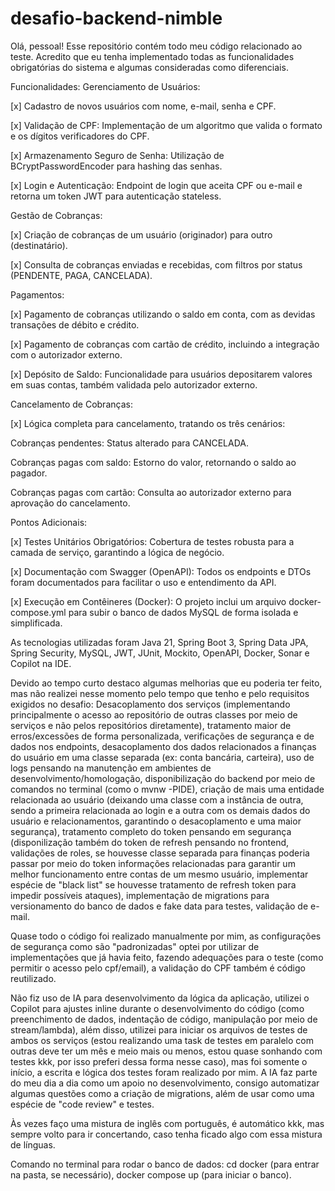# desafio-backend-nimble
Olá, pessoal! Esse repositório contém todo meu código relacionado ao teste. Acredito que eu tenha implementado todas as funcionalidades obrigatórias do sistema e algumas consideradas como diferenciais.

Funcionalidades:
Gerenciamento de Usuários:

[x] Cadastro de novos usuários com nome, e-mail, senha e CPF.

[x] Validação de CPF: Implementação de um algoritmo que valida o formato e os dígitos verificadores do CPF.

[x] Armazenamento Seguro de Senha: Utilização de BCryptPasswordEncoder para hashing das senhas.

[x] Login e Autenticação: Endpoint de login que aceita CPF ou e-mail e retorna um token JWT para autenticação stateless.

Gestão de Cobranças:

[x] Criação de cobranças de um usuário (originador) para outro (destinatário).

[x] Consulta de cobranças enviadas e recebidas, com filtros por status (PENDENTE, PAGA, CANCELADA).

Pagamentos:

[x] Pagamento de cobranças utilizando o saldo em conta, com as devidas transações de débito e crédito.

[x] Pagamento de cobranças com cartão de crédito, incluindo a integração com o autorizador externo.

[x] Depósito de Saldo: Funcionalidade para usuários depositarem valores em suas contas, também validada pelo autorizador externo.

Cancelamento de Cobranças:

[x] Lógica completa para cancelamento, tratando os três cenários:

Cobranças pendentes: Status alterado para CANCELADA.

Cobranças pagas com saldo: Estorno do valor, retornando o saldo ao pagador.

Cobranças pagas com cartão: Consulta ao autorizador externo para aprovação do cancelamento.

Pontos Adicionais:

[x] Testes Unitários Obrigatórios: Cobertura de testes robusta para a camada de serviço, garantindo a lógica de negócio.

[x] Documentação com Swagger (OpenAPI): Todos os endpoints e DTOs foram documentados para facilitar o uso e entendimento da API.

[x] Execução em Contêineres (Docker): O projeto inclui um arquivo docker-compose.yml para subir o banco de dados MySQL de forma isolada e simplificada.

As tecnologias utilizadas foram Java 21, Spring Boot 3, Spring Data JPA, Spring Security, MySQL, JWT, JUnit, Mockito, OpenAPI, Docker, Sonar e Copilot na IDE.

Devido ao tempo curto destaco algumas melhorias que eu poderia ter feito, mas não realizei nesse momento pelo tempo que tenho e pelo requisitos exigidos no desafio: Desacoplamento dos serviços (implementando principalmente o acesso ao repositório de outras classes por meio de serviços e não pelos repositórios diretamente), tratamento maior de erros/excessões de forma personalizada, verificações de segurança e de dados nos endpoints, desacoplamento dos dados relacionados a finanças do usuário em uma classe separada (ex: conta bancária, carteira), uso de logs pensando na manutenção em ambientes de desenvolvimento/homologação, disponibilização do backend por meio de comandos no terminal (como o mvnw -PIDE), criação de mais uma entidade relacionada ao usuário (deixando uma classe com a instância de outra, sendo a primeira relacionada ao login e a outra com os demais dados do usuário e relacionamentos, garantindo o desacoplamento e uma maior segurança), tratamento completo do token pensando em segurança (disponilização também do token de refresh pensando no frontend, validações de roles, se houvesse classe separada para finanças poderia passar por meio do token informações relacionadas para garantir um melhor funcionamento entre contas de um mesmo usuário, implementar espécie de "black list" se houvesse tratamento de refresh token para impedir possíveis ataques), implementação de migrations para versionamento do banco de dados e fake data para testes, validação de e-mail.

Quase todo o código foi realizado manualmente por mim, as configurações de segurança como são "padronizadas" optei por utilizar de implementações que já havia feito, fazendo adequações para o teste (como permitir o acesso pelo cpf/email), a validação do CPF também é código reutilizado.

Não fiz uso de IA para desenvolvimento da lógica da aplicação, utilizei o Copilot para ajustes inline durante o desenvolvimento do código (como preenchimento de dados, indentação de código, manipulação por meio de stream/lambda), além disso, utilizei para iniciar os arquivos de testes de ambos os serviços (estou realizando uma task de testes em paralelo com outras deve ter um mês e meio mais ou menos, estou quase sonhando com testes kkk, por isso preferi dessa forma nesse caso), mas foi somente o início, a escrita e lógica dos testes foram realizado por mim. A IA faz parte do meu dia a dia como um apoio no desenvolvimento, consigo automatizar algumas questões como a criação de migrations, além de usar como uma espécie de "code review" e testes.

Às vezes faço uma mistura de inglês com português, é automático kkk, mas sempre volto para ir concertando, caso tenha ficado algo com essa mistura de línguas.

Comando no terminal para rodar o banco de dados: cd docker (para entrar na pasta, se necessário), docker compose up (para iniciar o banco).
